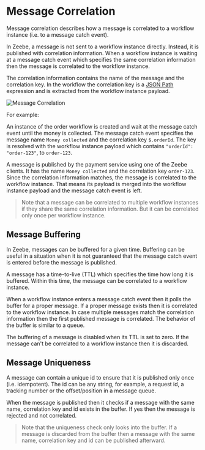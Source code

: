 # Message Correlation

Message correlation describes how a message is correlated to a workflow instance (i.e. to a message catch event).

In Zeebe, a message is not sent to a workflow instance directly. Instead, it is published with correlation information. When a workflow instance is waiting at a message catch event which specifies the same correlation information then the message is correlated to the workflow instance.

The correlation information contains the name of the message and the correlation key. In the workflow the correlation key is a [JSON Path](reference/json-conditions.html) expression and is extracted from the workflow instance payload.

![Message Correlation](/reference/message-correlation.png)

For example: 

An instance of the order workflow is created and wait at the message catch event until the money is collected. The message catch event specifies the message name `Money collected` and the correlation key `$.orderId`. The key is resolved with the workflow instance payload which contains `"orderId": "order-123"`, to `order-123`.

A message is published by the payment service using one of the Zeebe clients. It has the name `Money collected` and the correlation key `order-123`. Since the correlation information matches, the message is correlated to the workflow instance. That means its payload is merged into the workflow instance payload and the message catch event is left.

> Note that a message can be correlated to multiple workflow instances if they share the same correlation information. But it can be correlated only once per workflow instance.

## Message Buffering

In Zeebe, messages can be buffered for a given time. Buffering can be useful in a situation when it is not guaranteed that the message catch event is entered before the message is published.

A message has a time-to-live (TTL) which specifies the time how long it is buffered. Within this time, the message can be correlated to a workflow instance. 

When a workflow instance enters a message catch event then it polls the buffer for a proper message. If a proper message exists then it is correlated to the workflow instance. In case multiple messages match the correlation information then the first published message is correlated. The behavior of the buffer is similar to a queue.    

The buffering of a message is disabled when its TTL is set to zero. If the message can't be correlated to a workflow instance then it is discarded.

## Message Uniqueness

A message can contain a unique id to ensure that it is published only once (i.e. idempotent). The id can be any string, for example, a request id, a tracking number or the offset/position in a message queue.

When the message is published then it checks if a message with the same name, correlation key and id exists in the buffer. If yes then the message is rejected and not correlated. 

> Note that the uniqueness check only looks into the buffer. If a message is discarded from the buffer then a message with the same name, correlation key and id can be published afterward.
